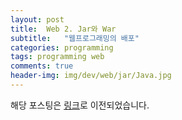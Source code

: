 ```yaml
---
layout: post
title:  Web 2. Jar와 War
subtitle:   "웹프로그래밍의 배포"
categories: programming
tags: programming web
comments: true
header-img: img/dev/web/jar/Java.jpg
---
```


해당 포스팅은 [링크](https://zunoxi.tistory.com/33?category=816528)로 이전되었습니다.

<!--
## 개요
> WAS를 이용해서 웹 서비스를 배포하다 보니 JAR, WAR 파일들이 서로 헷갈려 짚고 넘어가 보려고 한다.

### JAR(Java Archive)
---
 
- class와 같은 Java의 리소스와 속성 파일, 라이브러리 기타 파일들이 포함되어 있다. 

즉, JAVA 어플리케이션이 구동될 수 있도록 압축한 파일이라고 할 수 있다. 

플랫폼에 귀속되는 점을 제외하면 WINZIP 파일과 동일하다고 할 수 있다. 

원하는 구조로 구성이 가능하며 JDK에 포함하고 있는 JRE 갖고도 실행이 가능하다.
 

### WAR(Web Application Archive)
---

sevlet / jsp 컨테이너에서 배치할 수 있는 웹 애플리케이션 압축파일이다.

Servlet Context 접근을 위한 모든 파일들을 패키지화 해서 제공해준다.

웹 관련된 자원들만 포함하고 있어 웹 애플리케이션의 간편한 배포를 도와준다.

. jar파일과 달리 WEB-INF 디렉터리로 사전 정의된 구조를 사용한다.

실행하려면 웹서버나 WAS가 필요하다. 

 
jar파일은 자바 프로젝트용 war는 웹 프로젝트용으로 구분할 수 있을 것 같다.

또한, 일반적으로 `외장 WAS`를 사용하는 경우에는 `WAR파일`을, `내장 WAS`를 사용하는 경우 `JAR`파일을 사용한다고 한다.

필자 같은 경우는 스프링 부트 프로젝트를 배포할 때 WAR파일을 사용했었는데,

사실 스프링부트는 내장 톰캣을 지원해줘서 JAR로 배포했어도 됐을 것 같다.

 

아래 포스팅을 보며 해당 내용을 정리함.

[`링크`](https://ifuwanna.tistory.com/224)

-->
